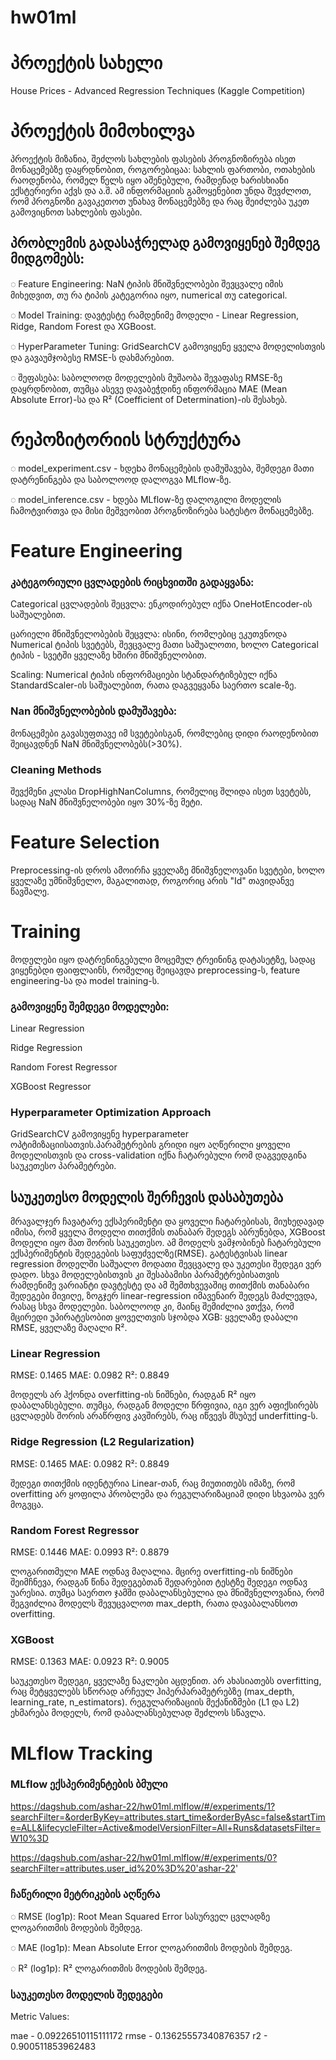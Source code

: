 # hw01ml
# პროექტის სახელი

House Prices - Advanced Regression Techniques (Kaggle Competition)

# პროექტის მიმოხილვა

პროექტის მიზანია, შეძლოს სახლების ფასების პროგნოზირება ისეთ მონაცემებზე დაყრდნობით, როგორებიცაა: სახლის ფართობი, ოთახების რაოდენობა, რომელ წელს იყო აშენებული, რამდენად ხარისხიანი ექსტერიერი აქვს და ა.შ. ამ ინფორმაციის გამოყენებით უნდა შევძლოთ, რომ პროგნოზი გავაკეთოთ უნახავ მონაცემებზე და რაც შეიძლება უკეთ გამოვიცნოთ სახლების ფასები. 

## პრობლემის გადასაჭრელად გამოვიყენებ შემდეგ მიდგომებს:

◌ Feature Engineering: NaN ტიპის მნიშვნელობები შევცვალე იმის მიხედვით, თუ რა ტიპის კატეგორია იყო, numerical თუ categorical. 

◌ Model Training: დავტესტე რამდენიმე მოდელი - Linear Regression, Ridge, Random Forest და XGBoost.

◌ HyperParameter Tuning: GridSearchCV გამოვიყენე ყველა მოდელისთვის და გავაუმჯობესე RMSE-ს დახმარებით. 

◌ შეფასება: საბოლოოდ მოდელების მუშაობა შევაფასე RMSE-ზე დაყრდნობით, თუმცა ასევე დავაბეჭდინე ინფორმაცია MAE (Mean Absolute Error)-სა და R² (Coefficient of Determination)-ის შესახებ.

# რეპოზიტორიის სტრუქტურა

◌ model_experiment.csv - ხდეbა მონაცემების დამუშავება, შემდეგი მათი დატრენინგება და საბოლოოდ დალოგვა MLflow-ზე. 

◌ model_inference.csv -  ხდება MLflow-ზე დალოგილი მოდელის ჩამოტვირთვა და მისი მეშვეობით პროგნოზირება სატესტო მონაცემებზე.


# Feature Engineering

### კატეგორიული ცვლადების რიცხვითში გადაყვანა:

Categorical ცვლადების შეცვლა: ენკოდირებულ იქნა OneHotEncoder-ის საშუალებით.

ცარიელი მნიშვნელობების შეცვლა: ისინი, რომლებიც ეკუთვნოდა Numerical ტიპის სვეტებს, შევცვალე მათი საშუალოთი, ხოლო Categorical ტიპის - სვეტში ყველაზე ხშირი 
მნიშვნელობით.

Scaling: Numerical ტიპის ინფორმაციები სტანდარტიზებულ იქნა StandardScaler-ის საშუალებით, რათა დაგვეყვანა საერთო scale-ზე.

### Nan მნიშვნელობების დამუშავება:
 
მონაცემები გავასუფთავე იმ სვეტებისგან, რომლებიც დიდი რაოდენობით შეიცავდნენ NaN მნიშვნელობებს(>30%).

### Cleaning Methods

შევქმენი კლასი DropHighNanColumns, რომელიც შლიდა ისეთ სვეტებს, სადაც NaN მნიშვნელობები იყო 30%-ზე მეტი.

# Feature Selection

Preprocessing-ის დროს ამოირჩა ყველაზე მნიშვნელოვანი სვეტები, ხოლო ყველაზე უმნიშვნელო, მაგალითად, როგორიც არის "Id" თავიდანვე წავშალე.

# Training
მოდელები იყო დატრენინგებული მოცემულ ტრეინინგ დატასეტზე, სადაც ვიყენებდი ფაიფლაინს, რომელიც შეიცავდა preprocessing-ს, feature engineering-სა და model training-ს.
### გამოვიყენე შემდეგი მოდელები:

Linear Regression

Ridge Regression

Random Forest Regressor

XGBoost Regressor

### Hyperparameter Optimization Approach

GridSearchCV გამოვიყენე hyperparameter ოპტიმიზაციისათვის.პარამეტრების გრიდი იყო აღწერილი ყოველი მოდელისთვის და cross-validation იქნა ჩატარებული რომ დაგვედგინა საუკეთესო პარამეტრები.

## საუკეთესო მოდელის შერჩევის დასაბუთება

მრავალჯერ ჩავატარე ექსპერიმენტი და ყოველი ჩატარებისას, მიუხედავად იმისა, რომ ყველა მოდელი თითქმის თანაბარ შედეგს აბრუნებდა, XGBoost მოდელი იყო მათ შორის საუკეთესო. ამ მოდელს ვამჯობინებ ჩატარებული ექსპერიმენტის შედეგების საფუძველზე(RMSE). გატესტვისას linear regression მოდელში საშუალო მოდათი შევცვალე და უკეთესი შედეგი ვერ დადო. სხვა მოდელებისთვის კი შესაბამისი პარამეტრებისათვის რამდენიმე ვარიანტი დავტესტე და ამ შემთხვევაშიც თითქმის თანაბარი შედეგები მივიღე, ზოგჯერ linear-regression იმავენაირ შედეგს მაძლევდა, რასაც სხვა მოდელები. საბოლოოდ კი, მაინც შემიძლია ვთქვა, რომ მცირედი უპირატესობით ყოველთვის სჯობდა XGB: ყველაზე დაბალი RMSE, ყველაზე მაღალი R².

### Linear Regression

RMSE: 0.1465
MAE: 0.0982
R²: 0.8849

მოდელს არ ჰქონდა overfitting-ის ნიშნები, რადგან R² იყო დაბალანსებული. თუმცა, რადგან მოდელი წრფივია, იგი ვერ აფიქსირებს ცვლადებს შორის არაწრფივ კავშირებს, რაც იწვევს მსუბუქ underfitting-ს.

### Ridge Regression (L2 Regularization)

RMSE: 0.1465
MAE: 0.0982
R²: 0.8849

შედეგი თითქმის იდენტურია Linear-თან, რაც მიუთითებს იმაზე, რომ overfitting არ ყოფილა პრობლემა და რეგულარიზაციამ დიდი სხვაობა ვერ მოგვცა.

### Random Forest Regressor

RMSE: 0.1446
MAE: 0.0993
R²: 0.8879

ლოგარითმული MAE ოდნავ მაღალია. მცირე overfitting-ის ნიშნები შეიმჩნევა, რადგან წინა შედეგებთან შედარებით ტესტზე შედეგი ოდნავ უარესია.
თუმცა საერთო ჯამში დაბალანსებულია და მნიშვნელოვანია, რომ შეგვიძლია მოდელს შევუცვალოთ max_depth, რათა დავაბალანსოთ overfitting.

### XGBoost

RMSE: 0.1363
MAE: 0.0923
R²: 0.9005

საუკეთესო შედეგი, ყველაზე ნაკლები აცდენით.
არ ახასიათებს overfitting, რაც მეტყველებს სწორად არჩეულ ჰიპერპარამეტრებზე (max_depth, learning_rate, n_estimators).
რეგულარიზაციის მექანიზმები (L1 და L2) ეხმარება მოდელს, რომ დაბალანსებულად შეძლოს სწავლა.

# MLflow Tracking

### MLflow ექსპერიმენტების ბმული

https://dagshub.com/ashar-22/hw01ml.mlflow/#/experiments/1?searchFilter=&orderByKey=attributes.start_time&orderByAsc=false&startTime=ALL&lifecycleFilter=Active&modelVersionFilter=All+Runs&datasetsFilter=W10%3D

https://dagshub.com/ashar-22/hw01ml.mlflow/#/experiments/0?searchFilter=attributes.user_id%20%3D%20'ashar-22'

### ჩაწერილი მეტრიკების აღწერა

◌ RMSE (log1p): Root Mean Squared Error სასურველ ცვლადზე ლოგარითმის მოდების შემდეგ.

◌ MAE (log1p): Mean Absolute Error ლოგარითმის მოდების შემდეგ.

◌ R² (log1p): R² ლოგარითმის მოდების შემდეგ.

### საუკეთესო მოდელის შედეგები
Metric Values:

mae - 0.09226510115111172
rmse - 0.13625557340876357
r2 - 0.900511853962483
